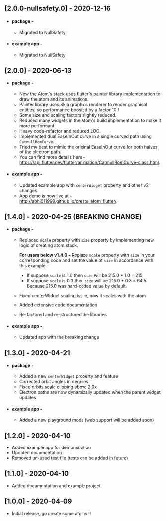 ## [2.0.0-nullsafety.0] - 2020-12-16

- #### package -
    - Migrated to NullSafety

- #### example app -
    - Migrated to NullSafety

## [2.0.0] - 2020-06-13

- #### package -
    - Now the Atom's stack uses flutter's painter library implementation to draw the atom and its animations.
    - Painter library uses Skia graphics renderer to render graphical entities, so performance boosted by a factor 10 !
    - Some size and scaling factors slightly reduced.
    - Reduced many widgets in the Atom's build implementation to make it more performant.
    - Heavy code-refactor and reduced LOC.
    - Implemented dual EaseInOut curve in a single curved path using `CatmullRomCurve`.
    - Tried my best to mimic the original EaseInOut curve for both halves of the electron path.
    - You can find more details here - https://api.flutter.dev/flutter/animation/CatmullRomCurve-class.html.

- #### example app -
    - Updated example app with `centerWidget` property and other v2 changes.
    - App demo is now live at - http://abhi011999.github.io/create_atom_flutter/.

## [1.4.0] - 2020-04-25 (BREAKING CHANGE)

- #### package -
    - Replaced `scale` property with `size` property by implementing new logic
      of creating atom stack.
    
        **For users below v1.4.0 -**
        Replace `scale` property with `size` in your corresponding code and set the
        value of `size` in accordance with this example -
        - If suppose `scale` is 1.0 then `size` will be 215.0 * 1.0 = 215
        - If suppose `scale` is 0.3 then `size` will be 215.0 * 0.3 = 64.5
        Because 215.0 was hard-coded value by default.

    - Fixed centerWidget scaling issue, now it scales with the atom
    - Added extensive code documentation
    - Re-factored and re-structured the libraries

- #### example app - 
    - Updated app with the breaking change

## [1.3.0] - 2020-04-21

- #### package -
    - Added a new `centerWidget` property and feature
    - Corrected orbit angles in degrees
    - Fixed orbits scale clipping above 2.0x
    - Electron paths are now dynamically updated when the parent widget updates

- #### example app -
    - Added a new playground mode (web support will be added soon)

## [1.2.0] - 2020-04-10

- Added example app for demonstration
- Updated documentation
- Removed un-used test file (tests can be added in future)

## [1.1.0] - 2020-04-10

- Added documentation and example project.

## [1.0.0] - 2020-04-09

- Initial release, go create some atoms !!